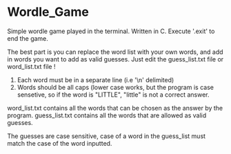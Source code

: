 # Wordle_Game
Simple wordle game played in the terminal. Written in C.
Execute '.exit' to end the game.

The best part is you can replace the word list with your own words, and add in words you want to add as valid guesses.
Just edit the guess_list.txt file or word_list.txt file !
  1. Each word must be in a separate line (i.e '\n' delimited)
  2. Words should be all caps (lower case works, but the program is case sensetive, so if the word is "LITTLE", "little" is not a correct answer.

word_list.txt contains all the words that can be chosen as the answer by the program.
guess_list.txt contains all the words that are allowed as valid guesses.

The guesses are case sensitive, case of a word in the guess_list must match the case of the word inputted.
